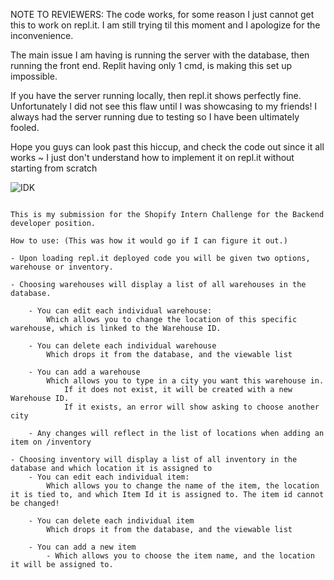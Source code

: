 NOTE TO REVIEWERS: The code works, for some reason I just cannot get this to work on repl.it. 
I am still trying til this moment and I apologize for the inconvenience. 

The main issue I am having is running the server with the database, then running the front end. Replit having only 1 cmd, is making this set up impossible. 

If you have the server running locally, then repl.it shows perfectly fine. Unfortunately I did not see this flaw until I was showcasing to my friends! I always had the server running due to testing so I have been ultimately fooled.

Hope you guys can look past this hiccup, and check the code out since it all works ~ I just don't understand how to implement it on repl.it without starting from scratch

![IDK](/Shopify-Fall-2022/idk.png)
~~~~~~~~~~~~~~~~~~~~~~~~~~~~~~~~~~~~~~~~~~~~~

This is my submission for the Shopify Intern Challenge for the Backend developer position.

How to use: (This was how it would go if I can figure it out.)

- Upon loading repl.it deployed code you will be given two options, warehouse or inventory.

- Choosing warehouses will display a list of all warehouses in the database.

    - You can edit each individual warehouse:
        Which allows you to change the location of this specific warehouse, which is linked to the Warehouse ID.

    - You can delete each individual warehouse
        Which drops it from the database, and the viewable list

    - You can add a warehouse
        Which allows you to type in a city you want this warehouse in.
            If it does not exist, it will be created with a new Warehouse ID.
            If it exists, an error will show asking to choose another city

    - Any changes will reflect in the list of locations when adding an item on /inventory

- Choosing inventory will display a list of all inventory in the database and which location it is assigned to
    - You can edit each individual item:
        Which allows you to change the name of the item, the location it is tied to, and which Item Id it is assigned to. The item id cannot be changed!

    - You can delete each individual item
        Which drops it from the database, and the viewable list

    - You can add a new item
        - Which allows you to choose the item name, and the location it will be assigned to.
